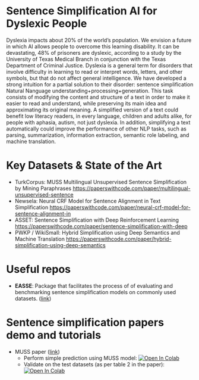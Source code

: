 # Sentence Simplification AI for Dyslexic People
Dyslexia impacts about 20% of the world’s population. We envision a future in which AI allows people to overcome this learning disability. It can be devastating, 48% of prisoners are dyslexic, according to a study by the University of Texas Medical Branch in conjunction with the Texas Department of Criminal Justice. Dyslexia is a general term for disorders that involve difficulty in learning to read or interpret words, letters, and other symbols, but that do not affect general intelligence. We have developed a strong intuition for a partial solution to their disorder: sentence simplification Natural Nanguage understanding+processing+generation. This task consists of modifying the content and structure of a text in order to make it easier to read and understand, while preserving its main idea and approximating its original meaning. A simplified version of a text could benefit low literacy readers, in every language, children and adults alike, for people with aphasia, autism, not just dyslexia. In addition, simplifying a text automatically could improve the performance of other NLP tasks, such as parsing, summarization, information extraction, semantic role labeling, and machine translation.

# Key Datasets & State of the Art 
- TurkCorpus: MUSS Multilingual Unsupervised Sentence Simplification by Mining Paraphrases https://paperswithcode.com/paper/multilingual-unsupervised-sentence 
- Newsela: Neural CRF Model for Sentence Alignment in Text Simplification https://paperswithcode.com/paper/neural-crf-model-for-sentence-alignment-in
- ASSET: Sentence Simplification with Deep Reinforcement Learning https://paperswithcode.com/paper/sentence-simplification-with-deep
- PWKP / WikiSmall: Hybrid Simplification using Deep Semantics and Machine Translation https://paperswithcode.com/paper/hybrid-simplification-using-deep-semantics


# Useful repos

- **EASSE**: Package that facilitates the process of of evaluating and benchmarking sentence simplification models on commonly used datasets. ([link](https://github.com/feralvam/easse))




# Sentence simplification papers demo and tutorials

- MUSS paper ([link](https://arxiv.org/pdf/2005.00352v2.pdf))
   - Perform simple prediction using MUSS model: [![Open In Colab](https://colab.research.google.com/assets/colab-badge.svg)](https://colab.research.google.com/drive/1DEnnar69ClqlrsQsC5NGYTn3mY2j4RlV?usp=sharing)
   - Validate on the test datasets (as per table 2 in the paper): [![Open In Colab](https://colab.research.google.com/assets/colab-badge.svg)](https://colab.research.google.com/drive/14dWiRF8cDCjRiNHoVUQatH6KxAflBzlp?usp=sharing)
   